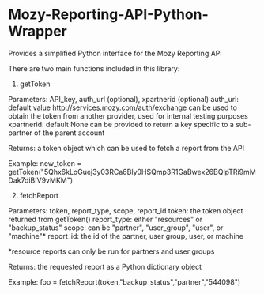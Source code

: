 Mozy-Reporting-API-Python-Wrapper
=================================

Provides a simplified Python interface for the Mozy Reporting API


There are two main functions included in this library:

1. getToken

Parameters: API_key, auth_url (optional), xpartnerid (optional)
	auth_url: default value http://services.mozy.com/auth/exchange
		can be used to obtain the token from another provider, used for internal testing purposes
	xpartnerid: default None
		can be provided to return a key specific to a sub-partner of the parent account
  
Returns: a token object which can be used to fetch a report from the API

Example:
new_token = getToken("5Qhx6kLoGuej3y03RCa6Bly0HSQmp3R1GaBwex26BQlpTRi9mMDak7diBIV9vMKM")

2. fetchReport

Parameters: token, report_type, scope, report_id
	token: the token object returned from getToken()
	report_type: either "resources" or "backup_status"
	scope: can be "partner", "user_group", "user", or "machine"*
	report_id: the id of the partner, user group, user, or machine

*resource reports can only be run for partners and user groups

Returns: the requested report as a Python dictionary object

Example:
foo = fetchReport(token,"backup_status","partner","544098")
